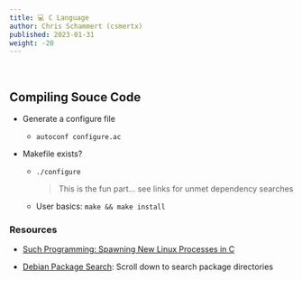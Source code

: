```yaml
---
title: 💻 C Language
author: Chris Schammert (csmertx)
published: 2023-01-31
weight: -20
---
```


<br />

## Compiling Souce Code

- Generate a configure file

    - ```autoconf configure.ac```

- Makefile exists?

    - ```./configure```

        > This is the fun part... see links for unmet dependency searches

    - User basics: ```make && make install```

### Resources

- [Such Programming: Spawning New Linux Processes in C](https://suchprogramming.com/new-linux-process-c)

- [Debian Package Search](https://packages.debian.org/index): Scroll down to search package directories
